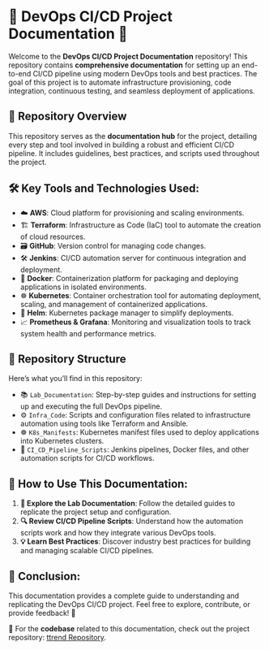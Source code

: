 # 🚀 DevOps CI/CD Project Documentation 📘

Welcome to the **DevOps CI/CD Project Documentation** repository! This repository contains **comprehensive documentation** for setting up an end-to-end CI/CD pipeline using modern DevOps tools and best practices. The goal of this project is to automate infrastructure provisioning, code integration, continuous testing, and seamless deployment of applications.

## 📂 Repository Overview

This repository serves as the **documentation hub** for the project, detailing every step and tool involved in building a robust and efficient CI/CD pipeline. It includes guidelines, best practices, and scripts used throughout the project.

## 🛠️ Key Tools and Technologies Used:
- ☁️ **AWS**: Cloud platform for provisioning and scaling environments.
- 🏗️ **Terraform**: Infrastructure as Code (IaC) tool to automate the creation of cloud resources.
- 🗃️ **GitHub**: Version control for managing code changes.
- 🛠️ **Jenkins**: CI/CD automation server for continuous integration and deployment.
- 🐳 **Docker**: Containerization platform for packaging and deploying applications in isolated environments.
- ☸️ **Kubernetes**: Container orchestration tool for automating deployment, scaling, and management of containerized applications.
- 🎯 **Helm**: Kubernetes package manager to simplify deployments.
- 📈 **Prometheus & Grafana**: Monitoring and visualization tools to track system health and performance metrics.

## 📑 Repository Structure

Here’s what you’ll find in this repository:

- 📚 `Lab_Documentation`: Step-by-step guides and instructions for setting up and executing the full DevOps pipeline.
- ⚙️ `Infra_Code`: Scripts and configuration files related to infrastructure automation using tools like Terraform and Ansible.
- ☸️ `K8s_Manifests`: Kubernetes manifest files used to deploy applications into Kubernetes clusters.
- 🔄 `CI_CD_Pipeline_Scripts`: Jenkins pipelines, Docker files, and other automation scripts for CI/CD workflows.

## 📖 How to Use This Documentation:

1. **📄 Explore the Lab Documentation**: Follow the detailed guides to replicate the project setup and configuration.
2. **🔍 Review CI/CD Pipeline Scripts**: Understand how the automation scripts work and how they integrate various DevOps tools.
3. **💡 Learn Best Practices**: Discover industry best practices for building and managing scalable CI/CD pipelines.

## 📝 Conclusion:

This documentation provides a complete guide to understanding and replicating the DevOps CI/CD project. Feel free to explore, contribute, or provide feedback! 🎉

🔗 For the **codebase** related to this documentation, check out the project repository: [ttrend Repository](https://github.com/DandySabrrish1999/ttrend.git).

